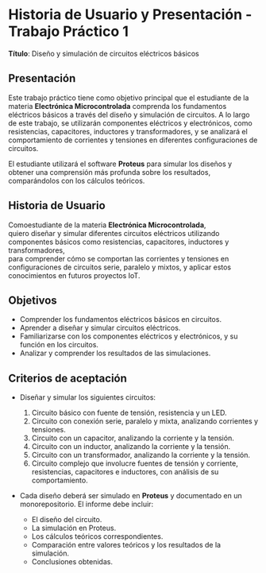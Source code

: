 # Historia de Usuario y Presentación - Trabajo Práctico 1

**Título**: Diseño y simulación de circuitos eléctricos básicos

## Presentación

Este trabajo práctico tiene como objetivo principal que el estudiante de la materia **Electrónica Microcontrolada** comprenda los fundamentos eléctricos básicos a través del diseño y simulación de circuitos. A lo largo de este trabajo, se utilizarán componentes eléctricos y electrónicos, como resistencias, capacitores, inductores y transformadores, y se analizará el comportamiento de corrientes y tensiones en diferentes configuraciones de circuitos.

El estudiante utilizará el software **Proteus** para simular los diseños y obtener una comprensión más profunda sobre los resultados, comparándolos con los cálculos teóricos.

## Historia de Usuario

Comoestudiante de la materia **Electrónica Microcontrolada**,  
quiero diseñar y simular diferentes circuitos eléctricos utilizando componentes básicos como resistencias, capacitores, inductores y transformadores,  
para comprender cómo se comportan las corrientes y tensiones en configuraciones de circuitos serie, paralelo y mixtos, y aplicar estos conocimientos en futuros proyectos IoT.

## Objetivos

- Comprender los fundamentos eléctricos básicos en circuitos.
- Aprender a diseñar y simular circuitos eléctricos.
- Familiarizarse con los componentes eléctricos y electrónicos, y su función en los circuitos.
- Analizar y comprender los resultados de las simulaciones.

## Criterios de aceptación

- Diseñar y simular los siguientes circuitos:
  1. Circuito básico con fuente de tensión, resistencia y un LED.
  2. Circuito con conexión serie, paralelo y mixta, analizando corrientes y tensiones.
  3. Circuito con un capacitor, analizando la corriente y la tensión.
  4. Circuito con un inductor, analizando la corriente y la tensión.
  5. Circuito con un transformador, analizando la corriente y la tensión.
  6. Circuito complejo que involucre fuentes de tensión y corriente, resistencias, capacitores e inductores, con análisis de su comportamiento.

- Cada diseño deberá ser simulado en **Proteus** y documentado en un monorepositorio. El informe debe incluir:
  - El diseño del circuito.
  - La simulación en Proteus.
  - Los cálculos teóricos correspondientes.
  - Comparación entre valores teóricos y los resultados de la simulación.
  - Conclusiones obtenidas.


